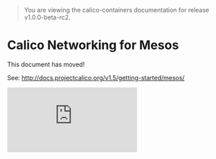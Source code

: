 > You are viewing the calico-containers documentation for release v1.0.0-beta-rc2.

# Calico Networking for Mesos

This document has moved!

See: http://docs.projectcalico.org/v1.5/getting-started/mesos/

[![Analytics](https://calico-ga-beacon.appspot.com/UA-52125893-3/calico-containers/docs/mesos/README.md?pixel)](https://github.com/igrigorik/ga-beacon)
